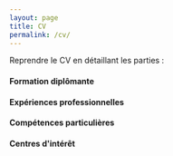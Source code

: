 ```yaml
---
layout: page
title: CV
permalink: /cv/
---
```


Reprendre le CV en détaillant les parties :

#### Formation diplômante


#### Expériences professionnelles


#### Compétences particulières


#### Centres d'intérêt


